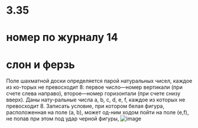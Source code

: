 # 3.35 
# номер по журналу 14
# слон и ферзь
Поле шахматной доски определяется парой натуральных чисел, каждое из ко-торых не превосходит 8: первое число—номер вертикали (при счете слева направо), второе—номер горизонтали (при счете снизу вверх). Даны нату-ральные числа a, b, c, d, e, f, каждое из которых не превосходит 8. Записать условие, при котором белая фигура, расположенная на поле (a, b), может од-ним ходом пойти на поле (e,f), не попав при этом под удар черной фигуры, 
![image](https://user-images.githubusercontent.com/113889059/196109515-1e91a8f3-ab42-4c95-a4b3-61a31c7be2ec.png)
